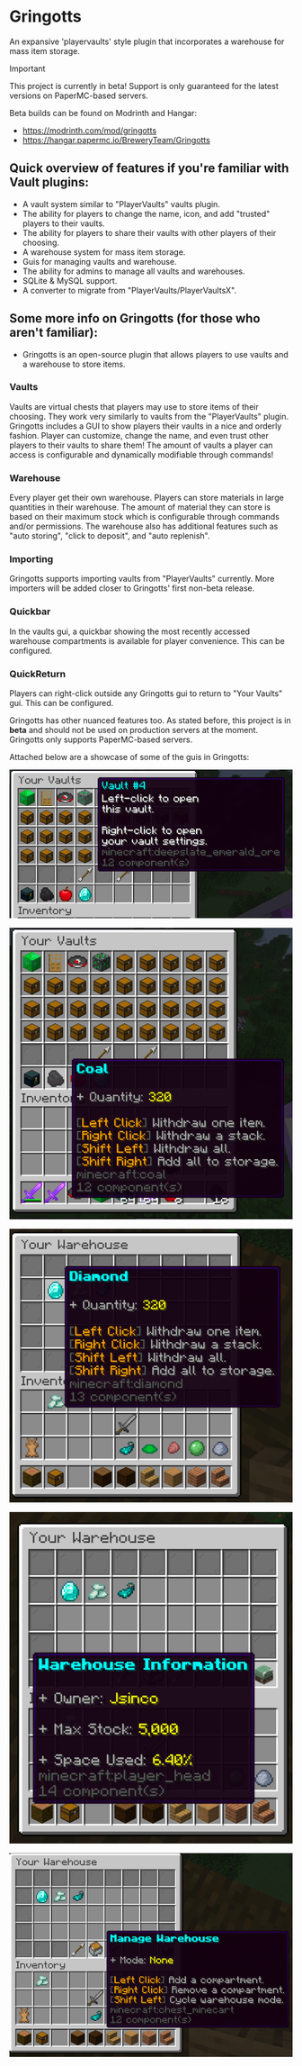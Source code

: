 # Gringotts

An expansive 'playervaults' style plugin that incorporates a warehouse for mass item storage.


> [!IMPORTANT]
> This project is currently in beta!
> Support is only guaranteed for the latest versions on PaperMC-based servers.

Beta builds can be found on Modrinth and Hangar:

- https://modrinth.com/mod/gringotts
- https://hangar.papermc.io/BreweryTeam/Gringotts

## Quick overview of features if you're familiar with Vault plugins:

- A vault system similar to "PlayerVaults" vaults plugin.
- The ability for players to change the name, icon, and add "trusted" players to their vaults.
- The ability for players to share their vaults with other players of their choosing.
- A warehouse system for mass item storage.
- Guis for managing vaults and warehouse.
- The ability for admins to manage all vaults and warehouses.
- SQLite & MySQL support.
- A converter to migrate from "PlayerVaults/PlayerVaultsX".


## Some more info on Gringotts (for those who aren't familiar):

- Gringotts is an open-source plugin that allows players to use vaults and a warehouse to store items.


### Vaults
Vaults are virtual chests that players may use to store items of their choosing. They work very similarly to vaults
from the "PlayerVaults" plugin. Gringotts includes a GUI to show players their vaults in a nice and orderly fashion.
Player can customize, change the name, and even trust other players to their vaults to share them! The amount of
vaults a player can access is configurable and dynamically modifiable through commands!


### Warehouse
Every player get their own warehouse. Players can store materials in large quantities in their warehouse. The amount
of material they can store is based on their maximum stock which is configurable through commands and/or permissions.
The warehouse also has additional features such as "auto storing", "click to deposit", and "auto replenish".

### Importing
Gringotts supports importing vaults from "PlayerVaults" currently. More importers will be added closer to Gringotts' first
non-beta release.

### Quickbar
In the vaults gui,
a quickbar showing the most recently accessed warehouse compartments is available for player convenience.
This can be configured.

### QuickReturn
Players can right-click outside any Gringotts gui to return to "Your Vaults" gui. This can be configured.

Gringotts has other nuanced features too.
As stated before, this project is in **beta** and should not be used on production servers at the moment.
Gringotts only supports PaperMC-based servers.


Attached below are a showcase of some of the guis in Gringotts:

![yourvaults.png](images/yourvaults.png)



![quickbar.png](images/quickbar.png)



![warehouse.png](images/warehouse.png)



![warehouse2.png](images/warehouse2.png)



![warehouse3.png](images/warehouse3.png)
